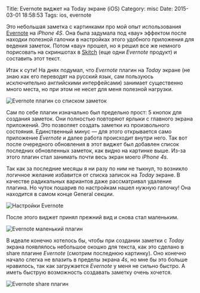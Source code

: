 Title: Evernote виджет на Today экране (iOS)
Category: misc
Date: 2015-03-01 18:58:53
Tags: ios, evernote

Это   небольшая    заметка   с    картинками   про   мой    опыт   использования
[Evernote][evernote] на *iPhone 4S*.  Она была задумала под «вау» эффектом после
находки  полезной галочки  в настройках  этого удобного  приложения для  ведения
заметок. Потом «вау» прошел, но я  решил все же немного порисовать на скриншотах
в [Skitch][skitch] (еще одни *Evernote* продукт) и составить этот текст.

Итак к сути! На  днях подумал, что *Evernote* плагин на  *Today* экране (не знаю
как  его переводят  на  русский язык,  сам  пользуюсь исключительно  английскими
интерфейсами) занимает  существенно много места, но  при этом не несет  для меня
полезной нагрузки.

![Evernote плагин со списком заметок]({filename}/images/evernote-ios-today-posts.png)

Сам  по себе  плагин  изначально  был предельно  прост:  5  кнопок для  создания
заметок.   Они полностью  повторяют ярлыки  с главного  экрана приложений.   Это
позволяет создать заметки из произвольного  состояния.  Единственный минус — для
этого открывается  само приложение *Evernote*  и далее работа  происходит внутри
него.  Так  вот после очередного  обновления в  этот виджет был  добавлен список
последних обновленных заметок,  как видно на картинке выше.   Из-за этого плагин
стал занимать почти весь экран моего *iPhone 4s*.

Так как  за последние месяцы я  ни разу по  ним не тыкнул, то  возникло логичное
желание избавится  от списка записок  на *Today* экране. В  качестве радикальных
вариантов даже  рассматривал удаление  плагина. Но  чуток пошарив  по настройкам
нашел нужную галочку! Она находится в самом конце General секции.

![Настройки Evernote]({filename}/images/evernote-ios-settings.png)

После этого виджет принял прежний вид и снова стал маленьким.

![Evernote маленький плагин]({filename}/images/evernote-ios-today-buttons.png)

В  идеале конечно  хотелось  бы, чтобы  при создании  заметки  с *Today*  экрана
появлялось  небольшое  окошко  для  текста,  как это  сделано  в  share  плагине
*Evernote* (смотрим последнюю картинку). Оно  конечно начало слегка не влазить в
пределы  экрана *4s*,  но  мне  бы это  больше  нравилось,  так как  загружается
*Evernote*  у меня  не  сильно  быстро. А  иметь  быструю возможность  создавать
заметку очень хочется.

![Evernote share плагин]({filename}/images/evernote-ios-share.png)

[evernote]: https://itunes.apple.com/ru/app/evernote/id281796108?l=en&mt=8
[skitch]: https://itunes.apple.com/ru/app/skitch-snap.-mark-up.-share./id425955336?l=en&mt=12
